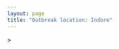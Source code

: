 ```yaml
---
layout: page
title: "Outbreak location: Indore"
---
```

<div id="mapid">
<script src="https://buda-magenta.github.io/hazard_map/load_map.js"></script>
><script>
var marker_outbreak = L.marker([22.720362, 75.868200],{"autoPan": true}).addTo(map); marker_outbreak.bindTooltip("Indore").openTooltip();

var circle_1 = L.circle([23.258486, 77.401989], {"pane": "markerPane", "color": "red", "fill": true, "fillOpacity": 0.2, "fillRule": "evenodd", "lineCap": "round", "lineJoin": "round", "opacity": 1.0, "radius": 393513, "stroke": true, "weight": 2}).addTo(map);
circle_1.bindTooltip("Bhopal<br>rank: 1<br>hazard index: 0.098378")

var circle_2 = L.circle([23.480592, 74.917790], {"pane": "markerPane", "color": "red", "fill": true, "fillOpacity": 0.2, "fillRule": "evenodd", "lineCap": "round", "lineJoin": "round", "opacity": 1.0, "radius": 140835, "stroke": true, "weight": 2}).addTo(map);
circle_2.bindTooltip("Ratlam<br>rank: 2<br>hazard index: 0.035209")

var circle_3 = L.circle([23.174597, 75.785142], {"pane": "markerPane", "color": "red", "fill": true, "fillOpacity": 0.2, "fillRule": "evenodd", "lineCap": "round", "lineJoin": "round", "opacity": 1.0, "radius": 121995, "stroke": true, "weight": 2}).addTo(map);
circle_3.bindTooltip("Ujjain<br>rank: 3<br>hazard index: 0.030499")

var circle_4 = L.circle([23.000000, 76.166667], {"pane": "markerPane", "color": "red", "fill": true, "fillOpacity": 0.2, "fillRule": "evenodd", "lineCap": "round", "lineJoin": "round", "opacity": 1.0, "radius": 101945, "stroke": true, "weight": 2}).addTo(map);
circle_4.bindTooltip("Dewas<br>rank: 4<br>hazard index: 0.025486")

var circle_5 = L.circle([21.818774, 75.606458], {"pane": "markerPane", "color": "red", "fill": true, "fillOpacity": 0.2, "fillRule": "evenodd", "lineCap": "round", "lineJoin": "round", "opacity": 1.0, "radius": 94554, "stroke": true, "weight": 2}).addTo(map);
circle_5.bindTooltip("Khargone<br>rank: 5<br>hazard index: 0.023639")

var circle_6 = L.circle([26.203725, 78.157363], {"pane": "markerPane", "color": "red", "fill": true, "fillOpacity": 0.2, "fillRule": "evenodd", "lineCap": "round", "lineJoin": "round", "opacity": 1.0, "radius": 88361, "stroke": true, "weight": 2}).addTo(map);
circle_6.bindTooltip("Gwalior<br>rank: 6<br>hazard index: 0.022090")

var circle_7 = L.circle([28.651718, 77.221939], {"pane": "markerPane", "color": "red", "fill": true, "fillOpacity": 0.2, "fillRule": "evenodd", "lineCap": "round", "lineJoin": "round", "opacity": 1.0, "radius": 84439, "stroke": true, "weight": 2}).addTo(map);
circle_7.bindTooltip("Delhi<br>rank: 7<br>hazard index: 0.021110")

var circle_8 = L.circle([19.075990, 72.877393], {"pane": "markerPane", "color": "red", "fill": true, "fillOpacity": 0.2, "fillRule": "evenodd", "lineCap": "round", "lineJoin": "round", "opacity": 1.0, "radius": 60840, "stroke": true, "weight": 2}).addTo(map);
circle_8.bindTooltip("Mumbai<br>rank: 8<br>hazard index: 0.015210")

var circle_9 = L.circle([23.021624, 72.579707], {"pane": "markerPane", "color": "red", "fill": true, "fillOpacity": 0.2, "fillRule": "evenodd", "lineCap": "round", "lineJoin": "round", "opacity": 1.0, "radius": 27108, "stroke": true, "weight": 2}).addTo(map);
circle_9.bindTooltip("Ahmedabad<br>rank: 9<br>hazard index: 0.006777")

var circle_10 = L.circle([12.979120, 77.591300], {"pane": "markerPane", "color": "red", "fill": true, "fillOpacity": 0.2, "fillRule": "evenodd", "lineCap": "round", "lineJoin": "round", "opacity": 1.0, "radius": 24005, "stroke": true, "weight": 2}).addTo(map);
circle_10.bindTooltip("Bangalore<br>rank: 10<br>hazard index: 0.006001")

var circle_11 = L.circle([25.196826, 76.000893], {"pane": "markerPane", "color": "red", "fill": true, "fillOpacity": 0.2, "fillRule": "evenodd", "lineCap": "round", "lineJoin": "round", "opacity": 1.0, "radius": 19354, "stroke": true, "weight": 2}).addTo(map);
circle_11.bindTooltip("Kota<br>rank: 11<br>hazard index: 0.004839")

var circle_12 = L.circle([24.265131, 75.387182], {"pane": "markerPane", "color": "red", "fill": true, "fillOpacity": 0.2, "fillRule": "evenodd", "lineCap": "round", "lineJoin": "round", "opacity": 1.0, "radius": 17092, "stroke": true, "weight": 2}).addTo(map);
circle_12.bindTooltip("Mandsaur<br>rank: 12<br>hazard index: 0.004273")

var circle_13 = L.circle([20.993276, 75.839983], {"pane": "markerPane", "color": "red", "fill": true, "fillOpacity": 0.2, "fillRule": "evenodd", "lineCap": "round", "lineJoin": "round", "opacity": 1.0, "radius": 16728, "stroke": true, "weight": 2}).addTo(map);
circle_13.bindTooltip("Bhusawal<br>rank: 13<br>hazard index: 0.004182")

var circle_14 = L.circle([17.388786, 78.461065], {"pane": "markerPane", "color": "red", "fill": true, "fillOpacity": 0.2, "fillRule": "evenodd", "lineCap": "round", "lineJoin": "round", "opacity": 1.0, "radius": 16610, "stroke": true, "weight": 2}).addTo(map);
circle_14.bindTooltip("Hyderabad<br>rank: 14<br>hazard index: 0.004153")

var circle_15 = L.circle([23.115688, 77.066239], {"pane": "markerPane", "color": "red", "fill": true, "fillOpacity": 0.2, "fillRule": "evenodd", "lineCap": "round", "lineJoin": "round", "opacity": 1.0, "radius": 15626, "stroke": true, "weight": 2}).addTo(map);
circle_15.bindTooltip("Sehore<br>rank: 15<br>hazard index: 0.003907")

var circle_16 = L.circle([21.977864, 76.568828], {"pane": "markerPane", "color": "red", "fill": true, "fillOpacity": 0.2, "fillRule": "evenodd", "lineCap": "round", "lineJoin": "round", "opacity": 1.0, "radius": 14097, "stroke": true, "weight": 2}).addTo(map);
circle_16.bindTooltip("Khandwa<br>rank: 16<br>hazard index: 0.003524")

var circle_17 = L.circle([26.915458, 75.818982], {"pane": "markerPane", "color": "red", "fill": true, "fillOpacity": 0.2, "fillRule": "evenodd", "lineCap": "round", "lineJoin": "round", "opacity": 1.0, "radius": 13924, "stroke": true, "weight": 2}).addTo(map);
circle_17.bindTooltip("Jaipur<br>rank: 17<br>hazard index: 0.003481")

var circle_18 = L.circle([23.916667, 78.000000], {"pane": "markerPane", "color": "red", "fill": true, "fillOpacity": 0.2, "fillRule": "evenodd", "lineCap": "round", "lineJoin": "round", "opacity": 1.0, "radius": 13785, "stroke": true, "weight": 2}).addTo(map);
circle_18.bindTooltip("Vidisha<br>rank: 18<br>hazard index: 0.003446")

var circle_19 = L.circle([23.587548, 75.675679], {"pane": "markerPane", "color": "red", "fill": true, "fillOpacity": 0.2, "fillRule": "evenodd", "lineCap": "round", "lineJoin": "round", "opacity": 1.0, "radius": 13503, "stroke": true, "weight": 2}).addTo(map);
circle_19.bindTooltip("Nagda<br>rank: 19<br>hazard index: 0.003376")

var circle_20 = L.circle([26.296772, 73.035143], {"pane": "markerPane", "color": "red", "fill": true, "fillOpacity": 0.2, "fillRule": "evenodd", "lineCap": "round", "lineJoin": "round", "opacity": 1.0, "radius": 12971, "stroke": true, "weight": 2}).addTo(map);
circle_20.bindTooltip("Jodhpur<br>rank: 20<br>hazard index: 0.003243")

var circle_21 = L.circle([23.160894, 79.949770], {"pane": "markerPane", "color": "red", "fill": true, "fillOpacity": 0.2, "fillRule": "evenodd", "lineCap": "round", "lineJoin": "round", "opacity": 1.0, "radius": 12350, "stroke": true, "weight": 2}).addTo(map);
circle_21.bindTooltip("Jabalpur<br>rank: 21<br>hazard index: 0.003088")

var circle_22 = L.circle([25.531031, 78.652689], {"pane": "markerPane", "color": "red", "fill": true, "fillOpacity": 0.2, "fillRule": "evenodd", "lineCap": "round", "lineJoin": "round", "opacity": 1.0, "radius": 11780, "stroke": true, "weight": 2}).addTo(map);
circle_22.bindTooltip("Jhansi<br>rank: 22<br>hazard index: 0.002945")

var circle_23 = L.circle([21.170200, 72.831100], {"pane": "markerPane", "color": "red", "fill": true, "fillOpacity": 0.2, "fillRule": "evenodd", "lineCap": "round", "lineJoin": "round", "opacity": 1.0, "radius": 11160, "stroke": true, "weight": 2}).addTo(map);
circle_23.bindTooltip("Surat<br>rank: 23<br>hazard index: 0.002790")

var circle_24 = L.circle([15.398403, 73.812918], {"pane": "markerPane", "color": "red", "fill": true, "fillOpacity": 0.2, "fillRule": "evenodd", "lineCap": "round", "lineJoin": "round", "opacity": 1.0, "radius": 10137, "stroke": true, "weight": 2}).addTo(map);
circle_24.bindTooltip("Vasco Da Gama<br>rank: 24<br>hazard index: 0.002534")

var circle_25 = L.circle([18.521428, 73.854454], {"pane": "markerPane", "color": "red", "fill": true, "fillOpacity": 0.2, "fillRule": "evenodd", "lineCap": "round", "lineJoin": "round", "opacity": 1.0, "radius": 8552, "stroke": true, "weight": 2}).addTo(map);
circle_25.bindTooltip("Pune<br>rank: 25<br>hazard index: 0.002138")

var circle_26 = L.circle([21.149813, 79.082056], {"pane": "markerPane", "color": "red", "fill": true, "fillOpacity": 0.2, "fillRule": "evenodd", "lineCap": "round", "lineJoin": "round", "opacity": 1.0, "radius": 8267, "stroke": true, "weight": 2}).addTo(map);
circle_26.bindTooltip("Nagpur<br>rank: 26<br>hazard index: 0.002067")

var circle_27 = L.circle([22.541418, 88.357691], {"pane": "markerPane", "color": "red", "fill": true, "fillOpacity": 0.2, "fillRule": "evenodd", "lineCap": "round", "lineJoin": "round", "opacity": 1.0, "radius": 7615, "stroke": true, "weight": 2}).addTo(map);
circle_27.bindTooltip("Kolkata<br>rank: 27<br>hazard index: 0.001904")

var circle_28 = L.circle([26.469100, 74.639000], {"pane": "markerPane", "color": "red", "fill": true, "fillOpacity": 0.2, "fillRule": "evenodd", "lineCap": "round", "lineJoin": "round", "opacity": 1.0, "radius": 7359, "stroke": true, "weight": 2}).addTo(map);
circle_28.bindTooltip("Ajmer<br>rank: 28<br>hazard index: 0.001840")

var circle_29 = L.circle([13.083694, 80.270186], {"pane": "markerPane", "color": "red", "fill": true, "fillOpacity": 0.2, "fillRule": "evenodd", "lineCap": "round", "lineJoin": "round", "opacity": 1.0, "radius": 6440, "stroke": true, "weight": 2}).addTo(map);
circle_29.bindTooltip("Chennai<br>rank: 29<br>hazard index: 0.001610")

var circle_30 = L.circle([24.578721, 73.686257], {"pane": "markerPane", "color": "red", "fill": true, "fillOpacity": 0.2, "fillRule": "evenodd", "lineCap": "round", "lineJoin": "round", "opacity": 1.0, "radius": 6053, "stroke": true, "weight": 2}).addTo(map);
circle_30.bindTooltip("Udaipur<br>rank: 30<br>hazard index: 0.001513")

var circle_31 = L.circle([21.237947, 81.633683], {"pane": "markerPane", "color": "red", "fill": true, "fillOpacity": 0.2, "fillRule": "evenodd", "lineCap": "round", "lineJoin": "round", "opacity": 1.0, "radius": 5701, "stroke": true, "weight": 2}).addTo(map);
circle_31.bindTooltip("Raipur<br>rank: 31<br>hazard index: 0.001425")

var circle_32 = L.circle([22.297314, 73.194257], {"pane": "markerPane", "color": "red", "fill": true, "fillOpacity": 0.2, "fillRule": "evenodd", "lineCap": "round", "lineJoin": "round", "opacity": 1.0, "radius": 5158, "stroke": true, "weight": 2}).addTo(map);
circle_32.bindTooltip("Vadodara<br>rank: 32<br>hazard index: 0.001290")

var circle_33 = L.circle([25.488773, 74.699613], {"pane": "markerPane", "color": "red", "fill": true, "fillOpacity": 0.2, "fillRule": "evenodd", "lineCap": "round", "lineJoin": "round", "opacity": 1.0, "radius": 4883, "stroke": true, "weight": 2}).addTo(map);
circle_33.bindTooltip("Bhilwara<br>rank: 33<br>hazard index: 0.001221")

var circle_34 = L.circle([23.493079, 74.348402], {"pane": "markerPane", "color": "red", "fill": true, "fillOpacity": 0.2, "fillRule": "evenodd", "lineCap": "round", "lineJoin": "round", "opacity": 1.0, "radius": 4274, "stroke": true, "weight": 2}).addTo(map);
circle_34.bindTooltip("Banswara<br>rank: 34<br>hazard index: 0.001069")

var circle_35 = L.circle([27.175255, 78.009816], {"pane": "markerPane", "color": "red", "fill": true, "fillOpacity": 0.2, "fillRule": "evenodd", "lineCap": "round", "lineJoin": "round", "opacity": 1.0, "radius": 4221, "stroke": true, "weight": 2}).addTo(map);
circle_35.bindTooltip("Agra<br>rank: 35<br>hazard index: 0.001055")

var circle_36 = L.circle([23.809612, 78.759114], {"pane": "markerPane", "color": "red", "fill": true, "fillOpacity": 0.2, "fillRule": "evenodd", "lineCap": "round", "lineJoin": "round", "opacity": 1.0, "radius": 3967, "stroke": true, "weight": 2}).addTo(map);
circle_36.bindTooltip("Sagar<br>rank: 36<br>hazard index: 0.000992")

var circle_37 = L.circle([22.600150, 77.926645], {"pane": "markerPane", "color": "red", "fill": true, "fillOpacity": 0.2, "fillRule": "evenodd", "lineCap": "round", "lineJoin": "round", "opacity": 1.0, "radius": 3878, "stroke": true, "weight": 2}).addTo(map);
circle_37.bindTooltip("Hoshangabad<br>rank: 37<br>hazard index: 0.000970")

var circle_38 = L.circle([26.838100, 80.934600], {"pane": "markerPane", "color": "red", "fill": true, "fillOpacity": 0.2, "fillRule": "evenodd", "lineCap": "round", "lineJoin": "round", "opacity": 1.0, "radius": 3779, "stroke": true, "weight": 2}).addTo(map);
circle_38.bindTooltip("Lucknow<br>rank: 38<br>hazard index: 0.000945")

var circle_39 = L.circle([28.402979, 77.310384], {"pane": "markerPane", "color": "red", "fill": true, "fillOpacity": 0.2, "fillRule": "evenodd", "lineCap": "round", "lineJoin": "round", "opacity": 1.0, "radius": 3628, "stroke": true, "weight": 2}).addTo(map);
circle_39.bindTooltip("Faridabad<br>rank: 39<br>hazard index: 0.000907")

var circle_40 = L.circle([24.462465, 74.850114], {"pane": "markerPane", "color": "red", "fill": true, "fillOpacity": 0.2, "fillRule": "evenodd", "lineCap": "round", "lineJoin": "round", "opacity": 1.0, "radius": 3460, "stroke": true, "weight": 2}).addTo(map);
circle_40.bindTooltip("Nimach<br>rank: 40<br>hazard index: 0.000865")

var circle_41 = L.circle([19.194329, 72.970178], {"pane": "markerPane", "color": "red", "fill": true, "fillOpacity": 0.2, "fillRule": "evenodd", "lineCap": "round", "lineJoin": "round", "opacity": 1.0, "radius": 3402, "stroke": true, "weight": 2}).addTo(map);
circle_41.bindTooltip("Thane<br>rank: 41<br>hazard index: 0.000851")

var circle_42 = L.circle([24.500000, 74.500000], {"pane": "markerPane", "color": "red", "fill": true, "fillOpacity": 0.2, "fillRule": "evenodd", "lineCap": "round", "lineJoin": "round", "opacity": 1.0, "radius": 3152, "stroke": true, "weight": 2}).addTo(map);
circle_42.bindTooltip("Chittaurgarh<br>rank: 42<br>hazard index: 0.000788")

var circle_43 = L.circle([24.700385, 78.518668], {"pane": "markerPane", "color": "red", "fill": true, "fillOpacity": 0.2, "fillRule": "evenodd", "lineCap": "round", "lineJoin": "round", "opacity": 1.0, "radius": 2716, "stroke": true, "weight": 2}).addTo(map);
circle_43.bindTooltip("Lalitpur<br>rank: 43<br>hazard index: 0.000679")

var circle_44 = L.circle([22.139831, 78.809645], {"pane": "markerPane", "color": "red", "fill": true, "fillOpacity": 0.2, "fillRule": "evenodd", "lineCap": "round", "lineJoin": "round", "opacity": 1.0, "radius": 2467, "stroke": true, "weight": 2}).addTo(map);
circle_44.bindTooltip("Chhindwara<br>rank: 44<br>hazard index: 0.000617")

var circle_45 = L.circle([26.460914, 80.321759], {"pane": "markerPane", "color": "red", "fill": true, "fillOpacity": 0.2, "fillRule": "evenodd", "lineCap": "round", "lineJoin": "round", "opacity": 1.0, "radius": 2463, "stroke": true, "weight": 2}).addTo(map);
circle_45.bindTooltip("Kanpur<br>rank: 45<br>hazard index: 0.000616")

var circle_46 = L.circle([18.627929, 73.800983], {"pane": "markerPane", "color": "red", "fill": true, "fillOpacity": 0.2, "fillRule": "evenodd", "lineCap": "round", "lineJoin": "round", "opacity": 1.0, "radius": 2313, "stroke": true, "weight": 2}).addTo(map);
circle_46.bindTooltip("Pimpri Chinchwad<br>rank: 46<br>hazard index: 0.000578")

var circle_47 = L.circle([22.383333, 82.133333], {"pane": "markerPane", "color": "red", "fill": true, "fillOpacity": 0.2, "fillRule": "evenodd", "lineCap": "round", "lineJoin": "round", "opacity": 1.0, "radius": 2278, "stroke": true, "weight": 2}).addTo(map);
circle_47.bindTooltip("Bilaspur<br>rank: 47<br>hazard index: 0.000570")

var circle_48 = L.circle([30.909016, 75.851601], {"pane": "markerPane", "color": "red", "fill": true, "fillOpacity": 0.2, "fillRule": "evenodd", "lineCap": "round", "lineJoin": "round", "opacity": 1.0, "radius": 2193, "stroke": true, "weight": 2}).addTo(map);
circle_48.bindTooltip("Ludhiana<br>rank: 48<br>hazard index: 0.000548")

var circle_49 = L.circle([25.604091, 73.415609], {"pane": "markerPane", "color": "red", "fill": true, "fillOpacity": 0.2, "fillRule": "evenodd", "lineCap": "round", "lineJoin": "round", "opacity": 1.0, "radius": 2087, "stroke": true, "weight": 2}).addTo(map);
circle_49.bindTooltip("Pali<br>rank: 49<br>hazard index: 0.000522")

var circle_50 = L.circle([21.879616, 77.875681], {"pane": "markerPane", "color": "red", "fill": true, "fillOpacity": 0.2, "fillRule": "evenodd", "lineCap": "round", "lineJoin": "round", "opacity": 1.0, "radius": 2052, "stroke": true, "weight": 2}).addTo(map);
circle_50.bindTooltip("Betul<br>rank: 50<br>hazard index: 0.000513")

var circle_51 = L.circle([19.439885, 72.880383], {"pane": "markerPane", "color": "red", "fill": true, "fillOpacity": 0.2, "fillRule": "evenodd", "lineCap": "round", "lineJoin": "round", "opacity": 1.0, "radius": 1979, "stroke": true, "weight": 2}).addTo(map);
circle_51.bindTooltip("Vasai<br>rank: 51<br>hazard index: 0.000495")

var circle_52 = L.circle([23.833962, 80.392456], {"pane": "markerPane", "color": "red", "fill": true, "fillOpacity": 0.2, "fillRule": "evenodd", "lineCap": "round", "lineJoin": "round", "opacity": 1.0, "radius": 1750, "stroke": true, "weight": 2}).addTo(map);
circle_52.bindTooltip("Murwara<br>rank: 52<br>hazard index: 0.000438")

var circle_53 = L.circle([24.500000, 81.000000], {"pane": "markerPane", "color": "red", "fill": true, "fillOpacity": 0.2, "fillRule": "evenodd", "lineCap": "round", "lineJoin": "round", "opacity": 1.0, "radius": 1629, "stroke": true, "weight": 2}).addTo(map);
circle_53.bindTooltip("Satna<br>rank: 53<br>hazard index: 0.000407")

var circle_54 = L.circle([24.917151, 76.696403], {"pane": "markerPane", "color": "red", "fill": true, "fillOpacity": 0.2, "fillRule": "evenodd", "lineCap": "round", "lineJoin": "round", "opacity": 1.0, "radius": 1503, "stroke": true, "weight": 2}).addTo(map);
circle_54.bindTooltip("Baran<br>rank: 54<br>hazard index: 0.000376")

var circle_55 = L.circle([27.633333, 77.583333], {"pane": "markerPane", "color": "red", "fill": true, "fillOpacity": 0.2, "fillRule": "evenodd", "lineCap": "round", "lineJoin": "round", "opacity": 1.0, "radius": 1477, "stroke": true, "weight": 2}).addTo(map);
circle_55.bindTooltip("Mathura<br>rank: 55<br>hazard index: 0.000369")

var circle_56 = L.circle([23.750000, 79.583333], {"pane": "markerPane", "color": "red", "fill": true, "fillOpacity": 0.2, "fillRule": "evenodd", "lineCap": "round", "lineJoin": "round", "opacity": 1.0, "radius": 1369, "stroke": true, "weight": 2}).addTo(map);
circle_56.bindTooltip("Damoh<br>rank: 56<br>hazard index: 0.000342")

var circle_57 = L.circle([26.099214, 74.312704], {"pane": "markerPane", "color": "red", "fill": true, "fillOpacity": 0.2, "fillRule": "evenodd", "lineCap": "round", "lineJoin": "round", "opacity": 1.0, "radius": 1323, "stroke": true, "weight": 2}).addTo(map);
circle_57.bindTooltip("Beawar<br>rank: 57<br>hazard index: 0.000331")

var circle_58 = L.circle([24.759267, 81.655000], {"pane": "markerPane", "color": "red", "fill": true, "fillOpacity": 0.2, "fillRule": "evenodd", "lineCap": "round", "lineJoin": "round", "opacity": 1.0, "radius": 1230, "stroke": true, "weight": 2}).addTo(map);
circle_58.bindTooltip("Rewa<br>rank: 58<br>hazard index: 0.000308")

var circle_59 = L.circle([28.428262, 77.002700], {"pane": "markerPane", "color": "red", "fill": true, "fillOpacity": 0.2, "fillRule": "evenodd", "lineCap": "round", "lineJoin": "round", "opacity": 1.0, "radius": 1193, "stroke": true, "weight": 2}).addTo(map);
circle_59.bindTooltip("Gurgaon<br>rank: 59<br>hazard index: 0.000298")

var circle_60 = L.circle([31.292011, 75.568058], {"pane": "markerPane", "color": "red", "fill": true, "fillOpacity": 0.2, "fillRule": "evenodd", "lineCap": "round", "lineJoin": "round", "opacity": 1.0, "radius": 1171, "stroke": true, "weight": 2}).addTo(map);
circle_60.bindTooltip("Jalandhar<br>rank: 60<br>hazard index: 0.000293")

var circle_61 = L.circle([28.015929, 73.317137], {"pane": "markerPane", "color": "red", "fill": true, "fillOpacity": 0.2, "fillRule": "evenodd", "lineCap": "round", "lineJoin": "round", "opacity": 1.0, "radius": 1136, "stroke": true, "weight": 2}).addTo(map);
circle_61.bindTooltip("Bikaner<br>rank: 61<br>hazard index: 0.000284")

var circle_62 = L.circle([12.305183, 76.655361], {"pane": "markerPane", "color": "red", "fill": true, "fillOpacity": 0.2, "fillRule": "evenodd", "lineCap": "round", "lineJoin": "round", "opacity": 1.0, "radius": 1128, "stroke": true, "weight": 2}).addTo(map);
circle_62.bindTooltip("Mysore<br>rank: 62<br>hazard index: 0.000282")

var circle_63 = L.circle([25.609324, 85.123525], {"pane": "markerPane", "color": "red", "fill": true, "fillOpacity": 0.2, "fillRule": "evenodd", "lineCap": "round", "lineJoin": "round", "opacity": 1.0, "radius": 1122, "stroke": true, "weight": 2}).addTo(map);
circle_63.bindTooltip("Patna<br>rank: 63<br>hazard index: 0.000281")

var circle_64 = L.circle([24.500000, 77.500000], {"pane": "markerPane", "color": "red", "fill": true, "fillOpacity": 0.2, "fillRule": "evenodd", "lineCap": "round", "lineJoin": "round", "opacity": 1.0, "radius": 1110, "stroke": true, "weight": 2}).addTo(map);
circle_64.bindTooltip("Guna<br>rank: 64<br>hazard index: 0.000278")

var circle_65 = L.circle([25.438130, 81.833800], {"pane": "markerPane", "color": "red", "fill": true, "fillOpacity": 0.2, "fillRule": "evenodd", "lineCap": "round", "lineJoin": "round", "opacity": 1.0, "radius": 1106, "stroke": true, "weight": 2}).addTo(map);
circle_65.bindTooltip("Allahabad<br>rank: 65<br>hazard index: 0.000277")

var circle_66 = L.circle([25.375241, 77.828119], {"pane": "markerPane", "color": "red", "fill": true, "fillOpacity": 0.2, "fillRule": "evenodd", "lineCap": "round", "lineJoin": "round", "opacity": 1.0, "radius": 1104, "stroke": true, "weight": 2}).addTo(map);
circle_66.bindTooltip("Shivpuri<br>rank: 66<br>hazard index: 0.000276")

var circle_67 = L.circle([25.335649, 83.007629], {"pane": "markerPane", "color": "red", "fill": true, "fillOpacity": 0.2, "fillRule": "evenodd", "lineCap": "round", "lineJoin": "round", "opacity": 1.0, "radius": 1069, "stroke": true, "weight": 2}).addTo(map);
circle_67.bindTooltip("Varanasi<br>rank: 67<br>hazard index: 0.000267")

var circle_68 = L.circle([22.305199, 70.802834], {"pane": "markerPane", "color": "red", "fill": true, "fillOpacity": 0.2, "fillRule": "evenodd", "lineCap": "round", "lineJoin": "round", "opacity": 1.0, "radius": 1040, "stroke": true, "weight": 2}).addTo(map);
circle_68.bindTooltip("Rajkot<br>rank: 68<br>hazard index: 0.000260")

var circle_69 = L.circle([20.843512, 75.525927], {"pane": "markerPane", "color": "red", "fill": true, "fillOpacity": 0.2, "fillRule": "evenodd", "lineCap": "round", "lineJoin": "round", "opacity": 1.0, "radius": 1035, "stroke": true, "weight": 2}).addTo(map);
circle_69.bindTooltip("Jalgaon<br>rank: 69<br>hazard index: 0.000259")

var circle_70 = L.circle([22.778500, 73.624516], {"pane": "markerPane", "color": "red", "fill": true, "fillOpacity": 0.2, "fillRule": "evenodd", "lineCap": "round", "lineJoin": "round", "opacity": 1.0, "radius": 984, "stroke": true, "weight": 2}).addTo(map);
circle_70.bindTooltip("Godhra<br>rank: 70<br>hazard index: 0.000246")

var circle_71 = L.circle([19.362531, 73.078475], {"pane": "markerPane", "color": "red", "fill": true, "fillOpacity": 0.2, "fillRule": "evenodd", "lineCap": "round", "lineJoin": "round", "opacity": 1.0, "radius": 951, "stroke": true, "weight": 2}).addTo(map);
circle_71.bindTooltip("Bhiwandi<br>rank: 71<br>hazard index: 0.000238")

var circle_72 = L.circle([29.000653, 77.768229], {"pane": "markerPane", "color": "red", "fill": true, "fillOpacity": 0.2, "fillRule": "evenodd", "lineCap": "round", "lineJoin": "round", "opacity": 1.0, "radius": 892, "stroke": true, "weight": 2}).addTo(map);
circle_72.bindTooltip("Meerut<br>rank: 72<br>hazard index: 0.000223")

var circle_73 = L.circle([22.689507, 72.871520], {"pane": "markerPane", "color": "red", "fill": true, "fillOpacity": 0.2, "fillRule": "evenodd", "lineCap": "round", "lineJoin": "round", "opacity": 1.0, "radius": 885, "stroke": true, "weight": 2}).addTo(map);
circle_73.bindTooltip("Nadiad<br>rank: 73<br>hazard index: 0.000221")

var circle_74 = L.circle([28.901090, 76.580193], {"pane": "markerPane", "color": "red", "fill": true, "fillOpacity": 0.2, "fillRule": "evenodd", "lineCap": "round", "lineJoin": "round", "opacity": 1.0, "radius": 868, "stroke": true, "weight": 2}).addTo(map);
circle_74.bindTooltip("Rohtak<br>rank: 74<br>hazard index: 0.000217")

var circle_75 = L.circle([20.011247, 73.790236], {"pane": "markerPane", "color": "red", "fill": true, "fillOpacity": 0.2, "fillRule": "evenodd", "lineCap": "round", "lineJoin": "round", "opacity": 1.0, "radius": 836, "stroke": true, "weight": 2}).addTo(map);
circle_75.bindTooltip("Nashik<br>rank: 75<br>hazard index: 0.000209")

var circle_76 = L.circle([26.269721, 82.994425], {"pane": "markerPane", "color": "red", "fill": true, "fillOpacity": 0.2, "fillRule": "evenodd", "lineCap": "round", "lineJoin": "round", "opacity": 1.0, "radius": 801, "stroke": true, "weight": 2}).addTo(map);
circle_76.bindTooltip("Burhanpur<br>rank: 76<br>hazard index: 0.000200")

var circle_77 = L.circle([26.229141, 76.304533], {"pane": "markerPane", "color": "red", "fill": true, "fillOpacity": 0.2, "fillRule": "evenodd", "lineCap": "round", "lineJoin": "round", "opacity": 1.0, "radius": 798, "stroke": true, "weight": 2}).addTo(map);
circle_77.bindTooltip("Sawai Madhopur<br>rank: 77<br>hazard index: 0.000200")

var circle_78 = L.circle([28.863842, 78.805778], {"pane": "markerPane", "color": "red", "fill": true, "fillOpacity": 0.2, "fillRule": "evenodd", "lineCap": "round", "lineJoin": "round", "opacity": 1.0, "radius": 761, "stroke": true, "weight": 2}).addTo(map);
circle_78.bindTooltip("Moradabad<br>rank: 78<br>hazard index: 0.000190")

var circle_79 = L.circle([23.223288, 72.649227], {"pane": "markerPane", "color": "red", "fill": true, "fillOpacity": 0.2, "fillRule": "evenodd", "lineCap": "round", "lineJoin": "round", "opacity": 1.0, "radius": 735, "stroke": true, "weight": 2}).addTo(map);
circle_79.bindTooltip("Gandhinagar<br>rank: 79<br>hazard index: 0.000184")

var circle_80 = L.circle([19.169335, 77.311013], {"pane": "markerPane", "color": "red", "fill": true, "fillOpacity": 0.2, "fillRule": "evenodd", "lineCap": "round", "lineJoin": "round", "opacity": 1.0, "radius": 715, "stroke": true, "weight": 2}).addTo(map);
circle_80.bindTooltip("Nanded Waghala<br>rank: 80<br>hazard index: 0.000179")

var circle_81 = L.circle([30.733442, 76.779714], {"pane": "markerPane", "color": "red", "fill": true, "fillOpacity": 0.2, "fillRule": "evenodd", "lineCap": "round", "lineJoin": "round", "opacity": 1.0, "radius": 712, "stroke": true, "weight": 2}).addTo(map);
circle_81.bindTooltip("Chandigarh<br>rank: 81<br>hazard index: 0.000178")

var circle_82 = L.circle([22.558499, 72.962563], {"pane": "markerPane", "color": "red", "fill": true, "fillOpacity": 0.2, "fillRule": "evenodd", "lineCap": "round", "lineJoin": "round", "opacity": 1.0, "radius": 696, "stroke": true, "weight": 2}).addTo(map);
circle_82.bindTooltip("Anand<br>rank: 82<br>hazard index: 0.000174")

var circle_83 = L.circle([23.795281, 86.430964], {"pane": "markerPane", "color": "red", "fill": true, "fillOpacity": 0.2, "fillRule": "evenodd", "lineCap": "round", "lineJoin": "round", "opacity": 1.0, "radius": 682, "stroke": true, "weight": 2}).addTo(map);
circle_83.bindTooltip("Dhanbad<br>rank: 83<br>hazard index: 0.000171")

var circle_84 = L.circle([26.500000, 78.750000], {"pane": "markerPane", "color": "red", "fill": true, "fillOpacity": 0.2, "fillRule": "evenodd", "lineCap": "round", "lineJoin": "round", "opacity": 1.0, "radius": 657, "stroke": true, "weight": 2}).addTo(map);
circle_84.bindTooltip("Bhind<br>rank: 84<br>hazard index: 0.000164")

var circle_85 = L.circle([13.340077, 77.100621], {"pane": "markerPane", "color": "red", "fill": true, "fillOpacity": 0.2, "fillRule": "evenodd", "lineCap": "round", "lineJoin": "round", "opacity": 1.0, "radius": 613, "stroke": true, "weight": 2}).addTo(map);
circle_85.bindTooltip("Tumkur<br>rank: 85<br>hazard index: 0.000153")

var circle_86 = L.circle([27.265212, 77.369126], {"pane": "markerPane", "color": "red", "fill": true, "fillOpacity": 0.2, "fillRule": "evenodd", "lineCap": "round", "lineJoin": "round", "opacity": 1.0, "radius": 583, "stroke": true, "weight": 2}).addTo(map);
circle_86.bindTooltip("Bharatpur<br>rank: 86<br>hazard index: 0.000146")

var circle_87 = L.circle([29.988077, 77.508130], {"pane": "markerPane", "color": "red", "fill": true, "fillOpacity": 0.2, "fillRule": "evenodd", "lineCap": "round", "lineJoin": "round", "opacity": 1.0, "radius": 567, "stroke": true, "weight": 2}).addTo(map);
circle_87.bindTooltip("Saharanpur<br>rank: 87<br>hazard index: 0.000142")

var circle_88 = L.circle([32.718561, 74.858092], {"pane": "markerPane", "color": "red", "fill": true, "fillOpacity": 0.2, "fillRule": "evenodd", "lineCap": "round", "lineJoin": "round", "opacity": 1.0, "radius": 535, "stroke": true, "weight": 2}).addTo(map);
circle_88.bindTooltip("Jammu<br>rank: 88<br>hazard index: 0.000134")

var circle_89 = L.circle([21.199035, 81.397955], {"pane": "markerPane", "color": "red", "fill": true, "fillOpacity": 0.2, "fillRule": "evenodd", "lineCap": "round", "lineJoin": "round", "opacity": 1.0, "radius": 520, "stroke": true, "weight": 2}).addTo(map);
circle_89.bindTooltip("Durg<br>rank: 89<br>hazard index: 0.000130")

var circle_90 = L.circle([27.876990, 78.137290], {"pane": "markerPane", "color": "red", "fill": true, "fillOpacity": 0.2, "fillRule": "evenodd", "lineCap": "round", "lineJoin": "round", "opacity": 1.0, "radius": 488, "stroke": true, "weight": 2}).addTo(map);
circle_90.bindTooltip("Aligarh<br>rank: 90<br>hazard index: 0.000122")

var circle_91 = L.circle([29.003314, 77.016732], {"pane": "markerPane", "color": "red", "fill": true, "fillOpacity": 0.2, "fillRule": "evenodd", "lineCap": "round", "lineJoin": "round", "opacity": 1.0, "radius": 485, "stroke": true, "weight": 2}).addTo(map);
circle_91.bindTooltip("Sonipat<br>rank: 91<br>hazard index: 0.000121")

var circle_92 = L.circle([28.733400, 77.298600], {"pane": "markerPane", "color": "red", "fill": true, "fillOpacity": 0.2, "fillRule": "evenodd", "lineCap": "round", "lineJoin": "round", "opacity": 1.0, "radius": 482, "stroke": true, "weight": 2}).addTo(map);
circle_92.bindTooltip("Loni<br>rank: 92<br>hazard index: 0.000121")

var circle_93 = L.circle([26.122147, 75.663754], {"pane": "markerPane", "color": "red", "fill": true, "fillOpacity": 0.2, "fillRule": "evenodd", "lineCap": "round", "lineJoin": "round", "opacity": 1.0, "radius": 470, "stroke": true, "weight": 2}).addTo(map);
circle_93.bindTooltip("Tonk<br>rank: 93<br>hazard index: 0.000118")

var circle_94 = L.circle([26.718324, 79.090254], {"pane": "markerPane", "color": "red", "fill": true, "fillOpacity": 0.2, "fillRule": "evenodd", "lineCap": "round", "lineJoin": "round", "opacity": 1.0, "radius": 467, "stroke": true, "weight": 2}).addTo(map);
circle_94.bindTooltip("Etawah<br>rank: 94<br>hazard index: 0.000117")

var circle_95 = L.circle([24.935635, 82.647701], {"pane": "markerPane", "color": "red", "fill": true, "fillOpacity": 0.2, "fillRule": "evenodd", "lineCap": "round", "lineJoin": "round", "opacity": 1.0, "radius": 453, "stroke": true, "weight": 2}).addTo(map);
circle_95.bindTooltip("Mirzapur<br>rank: 95<br>hazard index: 0.000113")

var circle_96 = L.circle([20.266777, 85.843559], {"pane": "markerPane", "color": "red", "fill": true, "fillOpacity": 0.2, "fillRule": "evenodd", "lineCap": "round", "lineJoin": "round", "opacity": 1.0, "radius": 435, "stroke": true, "weight": 2}).addTo(map);
circle_96.bindTooltip("Bhubaneswar<br>rank: 96<br>hazard index: 0.000109")

var circle_97 = L.circle([23.370035, 85.325013], {"pane": "markerPane", "color": "red", "fill": true, "fillOpacity": 0.2, "fillRule": "evenodd", "lineCap": "round", "lineJoin": "round", "opacity": 1.0, "radius": 424, "stroke": true, "weight": 2}).addTo(map);
circle_97.bindTooltip("Ranchi<br>rank: 97<br>hazard index: 0.000106")

var circle_98 = L.circle([23.666667, 72.500000], {"pane": "markerPane", "color": "red", "fill": true, "fillOpacity": 0.2, "fillRule": "evenodd", "lineCap": "round", "lineJoin": "round", "opacity": 1.0, "radius": 412, "stroke": true, "weight": 2}).addTo(map);
circle_98.bindTooltip("Mahesana<br>rank: 98<br>hazard index: 0.000103")

var circle_99 = L.circle([22.610318, 73.461706], {"pane": "markerPane", "color": "red", "fill": true, "fillOpacity": 0.2, "fillRule": "evenodd", "lineCap": "round", "lineJoin": "round", "opacity": 1.0, "radius": 395, "stroke": true, "weight": 2}).addTo(map);
circle_99.bindTooltip("Kalol<br>rank: 99<br>hazard index: 0.000099")

var circle_100 = L.circle([26.166667, 77.500000], {"pane": "markerPane", "color": "red", "fill": true, "fillOpacity": 0.2, "fillRule": "evenodd", "lineCap": "round", "lineJoin": "round", "opacity": 1.0, "radius": 392, "stroke": true, "weight": 2}).addTo(map);
circle_100.bindTooltip("Morena<br>rank: 100<br>hazard index: 0.000098")
</script>
</div>